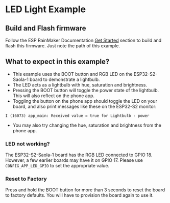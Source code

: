# LED Light Example

## Build and Flash firmware

Follow the ESP RainMaker Documentation [Get Started](https://rainmaker.espressif.com/docs/get-started.html) section to build and flash this firmware. Just note the path of this example.

## What to expect in this example?

- This example uses the BOOT button and RGB LED on the ESP32-S2-Saola-1 board to demonstrate a lightbulb.
- The LED acts as a lightbulb with hue, saturation and brightness.
- Pressing the BOOT button will toggle the power state of the lightbulb. This will also reflect on the phone app.
- Toggling the button on the phone app should toggle the LED on your board, and also print messages like these on the ESP32-S2 monitor:

```
I (16073) app_main: Received value = true for Lightbulb - power
```

- You may also try changing the hue, saturation and brightness from the phone app.

### LED not working?

The ESP32-S2-Saola-1 board has the RGB LED connected to GPIO 18. However, a few earlier boards may have it on GPIO 17. Please use `CONFIG_APP_LED_GPIO` to set the appropriate value.

### Reset to Factory

Press and hold the BOOT button for more than 3 seconds to reset the board to factory defaults. You will have to provision the board again to use it.

